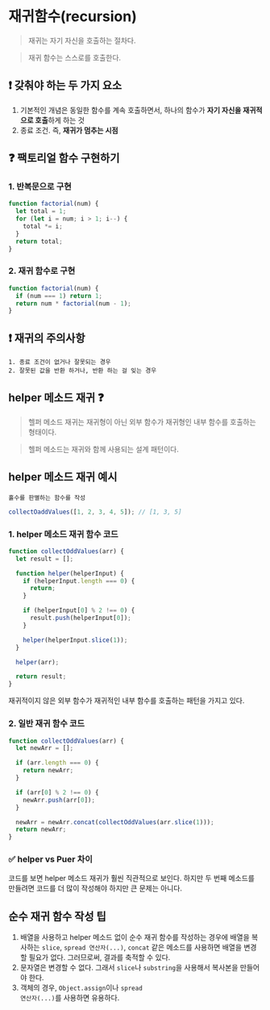 # 재귀함수(recursion)

> 재귀는 자기 자신을 호출하는 절차다.

> 재귀 함수는 스스로를 호출한다.

## ❗ 갖춰야 하는 두 가지 요소

1. 기본적인 개념은 동일한 함수를 계속 호출하면서, 하나의 함수가 <strong>자기 자신을 재귀적으로 호출</strong>하게 하는 것
2. 종료 조건. 즉, <strong>재귀가 멈추는 시점</strong>

## ❓ 팩토리얼 함수 구현하기

### 1. 반복문으로 구현

```javascript
function factorial(num) {
  let total = 1;
  for (let i = num; i > 1; i--) {
    total *= i;
  }
  return total;
}
```

### 2. 재귀 함수로 구현

```javascript
function factorial(num) {
  if (num === 1) return 1;
  return num * factorial(num - 1);
}
```

## ❗ 재귀의 주의사항

    1. 종료 조건이 없거나 잘못되는 경우
    2. 잘못된 값을 반환 하거나, 반환 하는 걸 잊는 경우

## helper 메소드 재귀 ❓

> 헬퍼 메소드 재귀는 재귀형이 아닌 외부 함수가 재귀형인 내부 함수를 호출하는 형태이다.

> 헬퍼 메소드는 재귀와 함께 사용되는 설계 패턴이다.

## helper 메소드 재귀 예시

    홀수를 판별하는 함수를 작성

```javascript
collectOaddValues([1, 2, 3, 4, 5]); // [1, 3, 5]
```

### 1. helper 메소드 재귀 함수 코드

```javascript
function collectOddValues(arr) {
  let result = [];

  function helper(helperInput) {
    if (helperInput.length === 0) {
      return;
    }

    if (helperInput[0] % 2 !== 0) {
      result.push(helperInput[0]);
    }

    helper(helperInput.slice(1));
  }

  helper(arr);

  return result;
}
```

재귀적이지 않은 외부 함수가 재귀적인 내부 함수를 호출하는 패턴을 가지고 있다.

### 2. 일반 재귀 함수 코드

```javascript
function collectOddValues(arr) {
  let newArr = [];

  if (arr.length === 0) {
    return newArr;
  }

  if (arr[0] % 2 !== 0) {
    newArr.push(arr[0]);
  }

  newArr = newArr.concat(collectOddValues(arr.slice(1)));
  return newArr;
}
```

### ✅ helper vs Puer 차이

코드를 보면 helper 메소드 재귀가 훨씬 직관적으로 보인다. 하지만 두 번째 메소드를 만들려면 코드를 더 많이 작성해야 하지만 큰 문제는 아니다.

## 순수 재귀 함수 작성 팁

1. 배열을 사용하고 helper 메소드 없이 순수 재귀 함수를 작성하는 경우에 배열을 복사하는 <code>slice</code>, <code>spread 연산자(...)</code>, <code>concat</code> 같은 메소드를 사용하면 배열을 변경할 필요가 없다. 그러므로써, 결과를 축적할 수 있다.
2. 문자열은 변경할 수 없다. 그래서 <code>slice</code>나 <code>substring</code>을 사용해서 복사본을 만들어야 한다.
3. 객체의 경우, <code>Object.assign</code>이나 <code>spread 연산자(...)</code>를 사용하면 유용하다.
